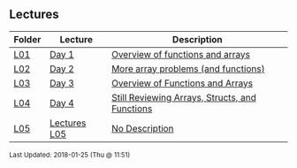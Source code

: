 ## Lectures
| Folder | Lecture | Description|
 | ------------|------------|------------|
 | [L01](L01) | [ Day 1 ]([L01](L01)) | [ Overview of functions and arrays]([L01](L01)) |
 | [L02](L02) | [ Day 2 ]([L02](L02)) | [ More array problems (and functions)]([L02](L02)) |
 | [L03](L03) | [ Day 3 ]([L03](L03)) | [ Overview of Functions and Arrays]([L03](L03)) |
 | [L04](L04) | [ Day 4 ]([L04](L04)) | [ Still Reviewing Arrays, Structs, and Functions]([L04](L04)) |
 | [L05](L05) | [ Lectures L05 ]([L05](L05)) | [ No Description]([L05](L05)) |

<sup>Last Updated: 2018-01-25 (Thu @ 11:51)</sup>